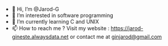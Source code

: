 - 👋 Hi, I’m @Jarod-G
- 👀 I’m interested in software programming
- 🌱 I’m currently learning C and UNIX
- 📫 How to reach me ? Visit my website : https://jarod-gineste.alwaysdata.net or contact me at ginjarod@gmail.com

<!---
Jarod-G/Jarod-G is a ✨ special ✨ repository because its `README.md` (this file) appears on your GitHub profile.
You can click the Preview link to take a look at your changes.
--->
